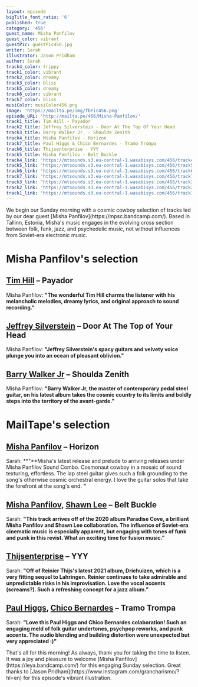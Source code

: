 ```yaml
---
layout: episode
bigTitle_font_ratio: '6'
published: true
category: '456'
guest_name: Misha Panfilov
guest_color: vibrant
guestPic: guestPic456.jpg
writer: Sarah
illustrator: Jason Pridham
author: Sarah
track4_color: trippy
track1_color: vibrant
track2_color: dreamy
track3_color: bliss
track5_color: dreamy
track6_color: vibrant
track7_color: bliss
musiColor: musiColor456.png
image: 'https://mailta.pe/img/fbPic456.png'
episode_URL: 'http://mailta.pe/456/Misha-Panfilov/'
track1_title: Tim Hill - Payador
track2_title: Jeffrey Silverstein - Door At The Top Of Your Head
track3_title: Barry Walker Jr. - Shoulda Zenith
track4_title: Misha Panfilov - Horizon
track7_title: Paul Higgs & Chico Bernardes - Tramo Trompa
track6_title: Thijsenterprise - YYY
track5_title: Misha Panfilov - Belt Buckle
track4_link: 'https://mtsounds.s3.eu-central-1.wasabisys.com/456/track4.mp3'
track5_link: 'https://mtsounds.s3.eu-central-1.wasabisys.com/456/track5.mp3'
track6_link: 'https://mtsounds.s3.eu-central-1.wasabisys.com/456/track6.mp3'
track7_link: 'https://mtsounds.s3.eu-central-1.wasabisys.com/456/track7.mp3'
track3_link: 'https://mtsounds.s3.eu-central-1.wasabisys.com/456/track3.mp3'
track2_link: 'https://mtsounds.s3.eu-central-1.wasabisys.com/456/track2.mp3'
track1_link: 'https://mtsounds.s3.eu-central-1.wasabisys.com/456/track1.mp3'
---
```

<p id="introduction">We begin our Sunday morning with a cosmic cowboy selection of tracks led by our dear guest [Misha Panfilov](https://mpsc.bandcamp.com/). Based in Tallinn, Estonia, Misha's music engages in the evolving cross section between folk, funk, jazz, and psychedelic music, not without influences from Soviet-era electronic music.
</p>


# Misha Panfilov's selection

## [Tim Hill](https://praisedog.bandcamp.com/) – Payador
Misha Panfilov: **"**The wonderful Tim Hill charms the listener with his melancholic melodies, dreamy lyrics, and original approach to sound recording.**"**

## [Jeffrey Silverstein](https://anaroxanne.bandcamp.com/album/because-of-a-flower-2) – Door At The Top of Your Head
Misha Panfilov: **"**Jeffrey Silverstein's spacy guitars and velvety voice plunge you into an ocean of pleasant oblivion.**"**

## [Barry Walker Jr](https://martelo.bandcamp.com/) – Shoulda Zenith
Misha Panfilov: **"**Barry Walker Jr, the master of contemporary pedal steel guitar, on his latest album takes the cosmic country to its limits and boldly steps into the territory of the avant-garde.**"**

# MailTape's selection

## [Misha Panfilov](https://mpsc.bandcamp.com/) – Horizon
Sarah: **"**Misha's latest release and prelude to arriving releases under Misha Panfilov Sound Combo. Cosmonaut cowboy in a mosaic of sound texturing, effortless. The lap steel guitar gives such a folk grounding to the song's otherwise cosmic orchestral energy. I love the guitar solos that take the forefront at the song's end. **"**

## [Misha Panfilov](https://mpsc.bandcamp.com/), [Shawn Lee](https://shawnleeubiq.bandcamp.com/) – Belt Buckle
Sarah: **"**This track arrives off of the 2020 album Paradise Cove, a brilliant Misha Panfilov and Shawn Lee collaboration. The influence of Soviet-era cinematic music is especially apparent, but engaging with tones of funk and punk in this revist. What an exciting time for fusion music.**"**

## [Thijsenterprise](https://thijsenterprise.bandcamp.com/) – YYY
Sarah: **"**Off of Reinier Thijs's latest 2021 album, Driehuizen, which is a very fitting sequel to Lahringen. Reinier continues to take admirable and unpredictable risks in his improvisation. Love the vocal accents (screams?). Such a refreshing concept for a jazz album.**"**

## [Paul Higgs](https://cosmovvisiones.bandcamp.com/), [Chico Bernardes](https://chicobernardes.bandcamp.com/) – Tramo Trompa
Sarah: **"**Love this Paul Higgs and Chico Bernardes colaboration! Such an engaging meld of folk guitar undertones, psychpop reworks, and punk accents. The audio blending and building distortion were unexpected but very appreciated :)**"** 

<p id="outroduction">That's all for this morning! As always, thank you for taking the time to listen. It was a joy and pleasure to welcome [Misha Panfilov](https://leya.bandcamp.com/) for this engaging Sunday selection. Great thanks to [Jason Pridham](https://www.instagram.com/grancharismo/?hl=en) for this episode's vibrant illustration.
</p>